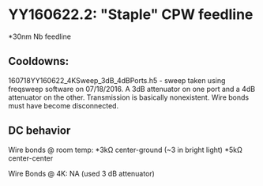 YY160622.2: "Staple" CPW feedline
==========================================

*30nm Nb feedline

Cooldowns:
-----------

160718YY160622_4KSweep_3dB_4dBPorts.h5 - sweep taken using freqsweep software on 07/18/2016. A 3dB attenuator on one port and a 4dB attenuator on the other. Transmission is basically nonexistent. Wire bonds must have become disconnected.

DC behavior
-----------

Wire bonds @ room temp:
*3kΩ center-ground (~3 in bright light)
*5kΩ center-center

Wire Bonds @ 4K:
NA (used 3 dB attenuator)
